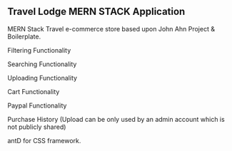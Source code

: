 ## Travel Lodge MERN STACK Application
MERN Stack Travel e-commerce store based upon John Ahn Project & Boilerplate.

Filtering Functionality

Searching Functionality

Uploading Functionality

Cart Functionality

Paypal Functionality

Purchase History
(Upload can be only used by an admin account which is not publicly shared)

antD for CSS framework.

